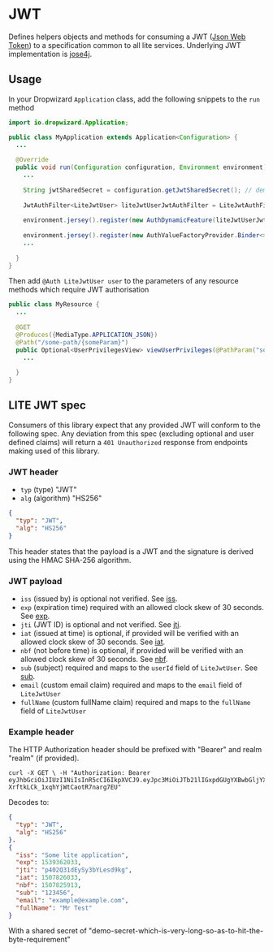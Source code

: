 # JWT

Defines helpers objects and methods for consuming a JWT ([Json Web Token](https://jwt.io/)) to a specification common to 
all lite services. Underlying JWT implementation is [jose4j](https://bitbucket.org/b_c/jose4j/wiki/Home).

## Usage

In your Dropwizard `Application` class, add the following snippets to the `run` method
```java
import io.dropwizard.Application;

public class MyApplication extends Application<Configuration> {
  ...
  
  @Override
  public void run(Configuration configuration, Environment environment) throws Exception {
    ...
    
    String jwtSharedSecret = configuration.getJwtSharedSecret(); // demo-secret-which-is-very-long-so-as-to-hit-the-byte-requirement 
    
    JwtAuthFilter<LiteJwtUser> liteJwtUserJwtAuthFilter = LiteJwtAuthFilterHelper.buildAuthFilter(jwtSharedSecret);
    
    environment.jersey().register(new AuthDynamicFeature(liteJwtUserJwtAuthFilter));
    
    environment.jersey().register(new AuthValueFactoryProvider.Binder<>(LiteJwtUser.class));
    ...
    
  } 
}

```

Then add `@Auth LiteJwtUser user` to the parameters of any resource methods which require JWT authorisation

```java
public class MyResource {
  ...
  
  @GET
  @Produces({MediaType.APPLICATION_JSON})
  @Path("/some-path/{someParam}")
  public Optional<UserPrivilegesView> viewUserPrivileges(@PathParam("someParam") String someParam, @Auth LiteJwtUser user) {
    ...
    
  }
}

```

## LITE JWT spec
Consumers of this library expect that any provided JWT will conform to the following spec. Any deviation from this spec 
(excluding optional and user defined claims) will return a `401 Unauthorized` response from endpoints making used of this library.

### JWT header
* `typ` (type) "JWT"
* `alg` (algorithm) "HS256"

```json 
{
  "typ": "JWT",
  "alg": "HS256"
}
``` 

This header states that the payload is a JWT and the signature is derived using the HMAC SHA-256 algorithm.

### JWT payload
* `iss` (issued by) is optional not verified. See [iss](https://tools.ietf.org/html/rfc7519#section-4.1.1).
* `exp` (expiration time) required with an allowed clock skew of 30 seconds. See [exp](https://tools.ietf.org/html/rfc7519#section-4.1.4).
* `jti` (JWT ID) is optional and not verified. See [jti](https://tools.ietf.org/html/rfc7519#section-4.1.7).
* `iat` (issued at time) is optional, if provided will be verified with an allowed clock skew of 30 seconds. See [iat](https://tools.ietf.org/html/rfc7519#section-4.1.6).
* `nbf` (not before time) is optional, if provided will be verified with an allowed clock skew of 30 seconds. See [nbf](https://tools.ietf.org/html/rfc7519#section-4.1.5).
* `sub` (subject) required and maps to the `userId` field of `LiteJwtUser`. See [sub](https://tools.ietf.org/html/rfc7519#section-4.1.2).
* `email` (custom email claim) required and maps to the `email` field of `LiteJwtUser`
* `fullName` (custom fullName claim) required and maps to the `fullName` field of `LiteJwtUser`

### Example header
The HTTP Authorization header should be prefixed with "Bearer" and realm "realm" (if provided).

```text
curl -X GET \ -H "Authorization: Bearer eyJhbGciOiJIUzI1NiIsInR5cCI6IkpXVCJ9.eyJpc3MiOiJTb21lIGxpdGUgYXBwbGljYXRpb24iLCJleHAiOjE1MzkzNjIwMzMsImp0aSI6InA0MDJRMzFkRXlTeTNiWUxlc2Q5a2ciLCJpYXQiOjE1MDc4MjYwMzMsIm5iZiI6MTUwNzgyNTkxMywic3ViIjoiMTIzNDU2IiwiZW1haWwiOiJleGFtcGxlQGV4YW1wbGUuY29tIiwiZnVsbE5hbWUiOiJNciBUZXN0In0.qlu5a6hAVvUO-XrftkLCk_1xqhYjWtCaotR7narg7EU"
```     
     
Decodes to:
```json 
{
  "typ": "JWT",
  "alg": "HS256"
}.
{
  "iss": "Some lite application",
  "exp": 1539362033,
  "jti": "p402Q31dEySy3bYLesd9kg",
  "iat": 1507826033,
  "nbf": 1507825913,
  "sub": "123456",
  "email": "example@example.com",
  "fullName": "Mr Test"
}
```
With a shared secret of "demo-secret-which-is-very-long-so-as-to-hit-the-byte-requirement" 
